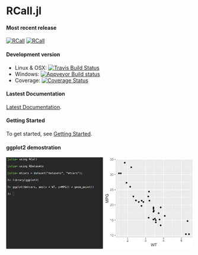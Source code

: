 # RCall.jl

#### Most recent release
[![RCall](http://pkg.julialang.org/badges/RCall_0.4.svg)](http://pkg.julialang.org/?pkg=RCall&ver=0.4)
[![RCall](http://pkg.julialang.org/badges/RCall_0.5.svg)](http://pkg.julialang.org/?pkg=RCall&ver=0.5)

#### Development version
* Linux & OSX: [![Travis Build Status](https://travis-ci.org/JuliaInterop/RCall.jl.svg?branch=master)](https://travis-ci.org/JuliaInterop/RCall.jl)
* Windows: [![Appveyor Build status](https://ci.appveyor.com/api/projects/status/u4xs4f83m4271d8a?svg=true)](https://ci.appveyor.com/project/randy3k/rcall-jl)
* Coverage: [![Coverage Status](https://coveralls.io/repos/github/JuliaInterop/RCall.jl/badge.svg?branch=master)](https://coveralls.io/github/JuliaInterop/RCall.jl?branch=master)

#### Lastest Documentation

[Latest Documentation](http://juliastats.github.io/RCall.jl/latest).
 
#### Getting Started
To get started, see [Getting Started](http://juliastats.github.io/RCall.jl/latest/gettingstarted).


#### ggplot2 demostration

![](ggplot.png)

